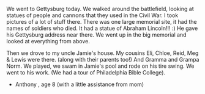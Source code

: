 <!--
.. title: Saturday, July 30:  Gettysburg to Philadelphia
.. slug: saturday-july-30-gettysburg-to-philadelphia
.. date: 2011-08-01 11:36:53 UTC-05:00
.. tags:
.. link:
.. description:
.. type: text
-->

We went to Gettysburg today. We walked around the battlefield, looking at statues of people and cannons that they used in the Civil War.  I took pictures of a lot of stuff there.  There was one large memorial site, it had the names of soldiers who died. It had a statue of Abraham Lincoln!!! :)  He gave his Gettysburg address near there.   We went up in the big memorial and looked at everything from above.  

Then we drove to my uncle Jamie's house.  My cousins Eli, Chloe, Reid, Meg & Lewis were there. (along with their parents too!) And Gramma and Grampa Norm.  We played, we swam in Jamie's pool and rode on his tire swing.  We went to his work. (We had a tour of Philadelphia Bible College).

- Anthony , age 8 (with a little assistance from mom)
